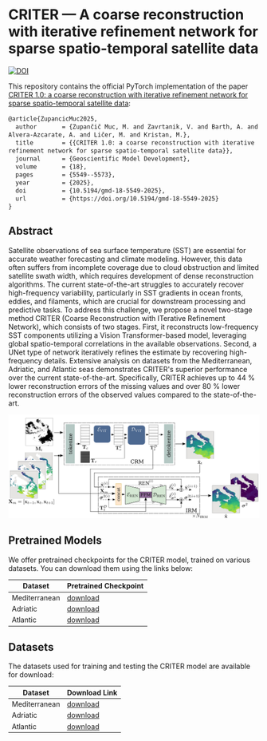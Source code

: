 # CRITER — A coarse reconstruction with iterative refinement network for sparse spatio-temporal satellite data

[![DOI](https://zenodo.org/badge/DOI/10.5281/zenodo.13923156.svg)](https://doi.org/10.5281/zenodo.13923156)

This repository contains the official PyTorch implementation of the paper [CRITER 1.0: a coarse reconstruction with iterative refinement network for sparse spatio-temporal satellite data](https://gmd.copernicus.org/articles/18/5549/2025/gmd-18-5549-2025.html):
```
@article{ZupancicMuc2025,
  author       = {Zupančič Muc, M. and Zavrtanik, V. and Barth, A. and Alvera-Azcarate, A. and Ličer, M. and Kristan, M.},
  title        = {{CRITER 1.0: a coarse reconstruction with iterative refinement network for sparse spatio-temporal satellite data}},
  journal      = {Geoscientific Model Development},
  volume       = {18},
  pages        = {5549--5573},
  year         = {2025},
  doi          = {10.5194/gmd-18-5549-2025},
  url          = {https://doi.org/10.5194/gmd-18-5549-2025}
}
```

## Abstract
Satellite observations of sea surface temperature (SST) are essential for accurate weather forecasting and climate modeling. However, this data often suffers from incomplete coverage due to cloud obstruction and limited satellite swath width, which requires development of dense reconstruction algorithms. The current state-of-the-art struggles to accurately recover high-frequency variability, particularly in SST gradients in ocean fronts, eddies, and filaments, which are crucial for downstream processing and predictive tasks. To address this challenge, we propose a novel two-stage method CRITER (Coarse Reconstruction with ITerative Refinement Network), which consists of two stages. First, it reconstructs low-frequency SST components utilizing a Vision Transformer-based model, leveraging global spatio-temporal correlations in the available observations. Second, a UNet type of network iteratively refines the estimate by recovering high-frequency details. Extensive analysis on datasets from the Mediterranean, Adriatic, and Atlantic seas demonstrates CRITER's superior performance over the current state-of-the-art. Specifically, CRITER achieves up to 44 % lower reconstruction errors of the missing values and over 80 % lower reconstruction errors of the observed values compared to the state-of-the-art.

![CRITER](CRITER.jpg)


## Pretrained Models

We offer pretrained checkpoints for the CRITER model, trained on various datasets. You can download them using the links below:

| Dataset        | Pretrained Checkpoint |
|----------------|----------------------|
| Mediterranean  | [download](https://drive.google.com/file/d/13ll0Sr5NR1qUtsuZu6C4B-NxjvPfmJ1u/view?usp=drive_link) |
| Adriatic       | [download](https://drive.google.com/file/d/1whCB9QL876SjW4afnXI-G0Q7DHOFrsVI/view?usp=drive_link) |
| Atlantic       | [download](https://drive.google.com/file/d/1qyYqte3QkOXwEdS-R1qYqFob3d4L7_Ki/view?usp=drive_link) |

## Datasets

The datasets used for training and testing the CRITER model are available for download:

| Dataset        | Download Link |
|----------------|---------------|
| Mediterranean  | [download](https://drive.google.com/file/d/1f35PqectvdRN4UsKrWSPb9vAIVZUMGhb/view?usp=drive_link) |
| Adriatic       | [download](https://drive.google.com/file/d/1iMk0lHHVhO43R6PJDtSk5cz7Ys0ej5Yv/view?usp=drive_link) |
| Atlantic       | [download](https://drive.google.com/file/d/1qyYqte3QkOXwEdS-R1qYqFob3d4L7_Ki/view?usp=drive_link) |
